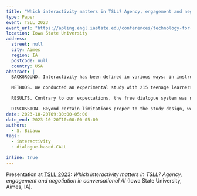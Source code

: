 ```yaml
---
title: "Which interactivity matters in TSLL? Agency, engagement and negotiation in conversational AI"
type: Paper
event: TSLL 2023
event_url: "https://apling.engl.iastate.edu/conferences/technology-for-second-language-learning-conference/tsll-2023/"
location: Iowa State University
address:
  street: null
  city: Aimes
  region: IA
  postcode: null
  country: USA
abstract: |
  BACKGROUND. Interactivity has been defined in various ways: in instructed SLA, as distinguishing dialogic tasks from monologic ones (Ellis et al., 1994); in game design, as involving agency and user control. We propose a bidimensional model of interactivity in conversational AI, structured around user control and bi-directional adaptivity. This study addresses the question of how these different dimensions of interactivity are operationalized in conversational AI for language learning, i.e., when learners interact with a chatbot to practice an L2 (Bibauw et al., 2019; 2022), and how much they influence the learning experience.

  METHODS. We conducted an experimental study with 215 teenage learners of French, who interacted with two versions of a serious game designed around guided conversations with AI-based talking characters. The two versions differed in interactivity, one being entirely free while the other replicated a dialogue completion task. We measured learners' perceptions, engagement, and learning effects on vocabulary knowledge.

  RESULTS. Contrary to our expectations, the free dialogue system was not perceived as significantly different compared to the dialogue completion task. However, there were significant differences in the perception of a pilot version of the system devoid of scaffolding and feedback mechanisms. On the other hand, the interactivity of the dialogue system increased behavioral engagement and production through trials-and-errors incentivized by the system feedback. Vocabulary learning shows similar effects for both conditions in receptive (d = 1.16) and productive knowledge (d = 0.59).

  DISCUSSION. Beyond certain limitations proper to the study design, we hypothesize that interactivity, understood as a set of game-like motivational characteristics such as agency, might have less impact on perceptions and effectiveness than expected. Our results refocus our understanding of the benefits of interactivity towards differences in engagement, feedback, and scaffolding, and concretely realized in conversational AI through negotiation of form and meaning.
date: 2023-10-20T09:30:00-05:00
date_end: 2023-10-20T10:00:00-05:00
authors:
  - S. Bibauw
tags:
  - interactivity
  - dialogue-based-CALL

inline: true
---
```


Presentation at [TSLL 2023](https://apling.engl.iastate.edu/conferences/technology-for-second-language-learning-conference/tsll-2023/): _Which interactivity matters in TSLL? Agency, engagement and negotiation in conversational AI_ (Iowa State University, Aimes, IA).
